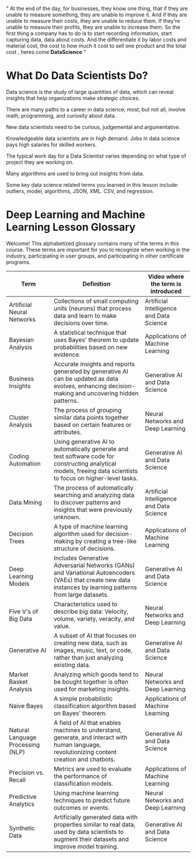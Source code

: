 " At the end of the day, for businesses, they know one thing, that if they are unable to measure something, they are unable to improve it. And if they are unable to measure their costs, they are unable to reduce them. If they're unable to measure their profits, they are unable to increase them. So the first thing a company has to do is to start recording information, start capturing data, data about costs. And the differentiate it by labor costs and material cost, the cost to how much it cost to sell one product and the total cost , heres come **DataScience** "

# What Do Data Scientists Do? 

Data science is the study of large quantities of data, which can reveal insights that help organizations make strategic choices.

There are many paths to a career in data science; most, but not all, involve math, programming, and curiosity about data.

New data scientists need to be curious, judgemental and argumentative.

Knowledgeable data scientists are in high demand. Jobs in data science pays high salaries for skilled workers.

The typical work day for a Data Scientist varies depending on what type of project they are working on.

Many algorithms are used to bring out insights from data. 

Some key data science related terms you learned in this lesson include: outliers, model, algorithms, JSON, XML. CSV, and regression.




# Deep Learning and Machine Learning Lesson Glossary

Welcome! This alphabetized glossary contains many of the terms in this course. These terms are important for you to recognize when working in the industry, participating in user groups, and participating in other certificate programs.

| **Term**                            | **Definition**                                                                                                                                             | **Video where the term is introduced**                  |
|-------------------------------------|------------------------------------------------------------------------------------------------------------------------------------------------------------|---------------------------------------------------------|
| Artificial Neural Networks          | Collections of small computing units (neurons) that process data and learn to make decisions over time.                                                    | Artificial Intelligence and Data Science               |
| Bayesian Analysis                   | A statistical technique that uses Bayes' theorem to update probabilities based on new evidence.                                                            | Applications of Machine Learning                       |
| Business Insights                   | Accurate insights and reports generated by generative AI can be updated as data evolves, enhancing decision-making and uncovering hidden patterns.         | Generative AI and Data Science                         |
| Cluster Analysis                    | The process of grouping similar data points together based on certain features or attributes.                                                              | Neural Networks and Deep Learning                      |
| Coding Automation                   | Using generative AI to automatically generate and test software code for constructing analytical models, freeing data scientists to focus on higher-level tasks. | Generative AI and Data Science                         |
| Data Mining                         | The process of automatically searching and analyzing data to discover patterns and insights that were previously unknown.                                  | Artificial Intelligence and Data Science               |
| Decision Trees                      | A type of machine learning algorithm used for decision-making by creating a tree-like structure of decisions.                                              | Applications of Machine Learning                       |
| Deep Learning Models                | Includes Generative Adversarial Networks (GANs) and Variational Autoencoders (VAEs) that create new data instances by learning patterns from large datasets. | Generative AI and Data Science                         |
| Five V's of Big Data                | Characteristics used to describe big data: Velocity, volume, variety, veracity, and value.                                                                 | Neural Networks and Deep Learning                      |
| Generative AI                       | A subset of AI that focuses on creating new data, such as images, music, text, or code, rather than just analyzing existing data.                          | Generative AI and Data Science                         |
| Market Basket Analysis              | Analyzing which goods tend to be bought together is often used for marketing insights.                                                                     | Neural Networks and Deep Learning                      |
| Naive Bayes                         | A simple probabilistic classification algorithm based on Bayes' theorem.                                                                                   | Applications of Machine Learning                       |
| Natural Language Processing (NLP)   | A field of AI that enables machines to understand, generate, and interact with human language, revolutionizing content creation and chatbots.              | Generative AI and Data Science                         |
| Precision vs. Recall                | Metrics are used to evaluate the performance of classification models.                                                                                     | Applications of Machine Learning                       |
| Predictive Analytics                | Using machine learning techniques to predict future outcomes or events.                                                                                    | Neural Networks and Deep Learning                      |
| Synthetic Data                      | Artificially generated data with properties similar to real data, used by data scientists to augment their datasets and improve model training.             | Generative AI and Data Science                         |
